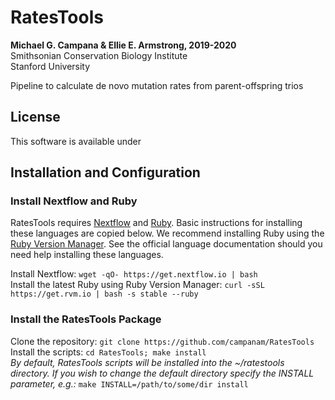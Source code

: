 # RatesTools  

**Michael G. Campana & Ellie E. Armstrong, 2019-2020**  
Smithsonian Conservation Biology Institute  
Stanford University  

Pipeline to calculate de novo mutation rates from parent-offspring trios  

## License  
This software is available under  

## Installation and Configuration  
### Install Nextflow and Ruby  
RatesTools requires [Nextflow](https://www.nextflow.io/) and [Ruby](http://www.ruby-lang.org). Basic instructions for installing these languages are copied below. We recommend installing Ruby using the [Ruby Version Manager](https://rvm.io). See the official language documentation should you need help installing these languages.  

Install Nextflow: `wget -qO- https://get.nextflow.io | bash`  
Install the latest Ruby using Ruby Version Manager: `curl -sSL https://get.rvm.io | bash -s stable --ruby`  

### Install the RatesTools Package  
Clone the repository: `git clone https://github.com/campanam/RatesTools`  
Install the scripts: `cd RatesTools; make install`  
*By default, RatesTools scripts will be installed into the ~/ratestools directory. If you wish to change the default directory specify the INSTALL parameter, e.g.:* `make INSTALL=/path/to/some/dir install`  

